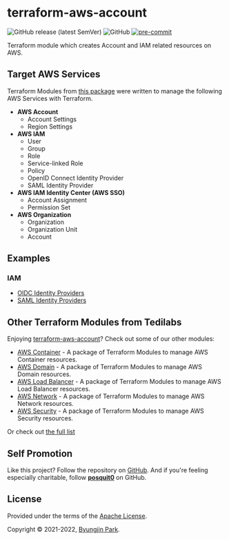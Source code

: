 # terraform-aws-account

![GitHub release (latest SemVer)](https://img.shields.io/github/v/release/tedilabs/terraform-aws-account?color=blue&sort=semver&style=flat-square)
![GitHub](https://img.shields.io/github/license/tedilabs/terraform-aws-account?color=blue&style=flat-square)
[![pre-commit](https://img.shields.io/badge/pre--commit-enabled-brightgreen?logo=pre-commit&logoColor=white&style=flat-square)](https://github.com/pre-commit/pre-commit)

Terraform module which creates Account and IAM related resources on AWS.


## Target AWS Services

Terraform Modules from [this package](https://github.com/tedilabs/terraform-aws-account) were written to manage the following AWS Services with Terraform.

- **AWS Account**
  - Account Settings
  - Region Settings
- **AWS IAM**
  - User
  - Group
  - Role
  - Service-linked Role
  - Policy
  - OpenID Connect Identity Provider
  - SAML Identity Provider
- **AWS IAM Identity Center (AWS SSO)**
  - Account Assignment
  - Permission Set
- **AWS Organization**
  - Organization
  - Organization Unit
  - Account


## Examples

### IAM

- [OIDC Identity Providers](./examples/iam-oidc-identity-providers)
- [SAML Identity Providers](./examples/iam-saml-identity-providers)


## Other Terraform Modules from Tedilabs

Enjoying [terraform-aws-account](https://github.com/tedilabs/terraform-aws-account)? Check out some of our other modules:

- [AWS Container](https://github.com/tedilabs/terraform-aws-container) - A package of Terraform Modules to manage AWS Container resources.
- [AWS Domain](https://github.com/tedilabs/terraform-aws-domain) - A package of Terraform Modules to manage AWS Domain resources.
- [AWS Load Balancer](https://github.com/tedilabs/terraform-aws-load-balancer) - A package of Terraform Modules to manage AWS Load Balancer resources.
- [AWS Network](https://github.com/tedilabs/terraform-aws-network) - A package of Terraform Modules to manage AWS Network resources.
- [AWS Security](https://github.com/tedilabs/terraform-aws-security) - A package of Terraform Modules to manage AWS Security resources.

Or check out [the full list](https://github.com/search?q=org%3Atedilabs+topic%3Aterraform-module&type=repositories)


## Self Promotion

Like this project? Follow the repository on [GitHub](https://github.com/tedilabs/terraform-aws-account). And if you're feeling especially charitable, follow **[posquit0](https://github.com/posquit0)** on GitHub.


## License

Provided under the terms of the [Apache License](LICENSE).

Copyright © 2021-2022, [Byungjin Park](https://www.posquit0.com).
